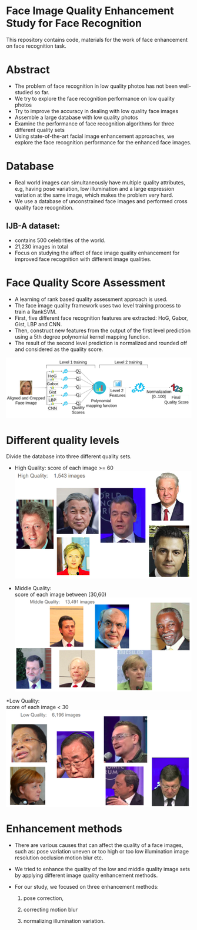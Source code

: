 # Face Image Quality Enhancement Study for Face Recognition
This repository contains code, materials for the work of face enhancement on face recognition task.

# Abstract
* The problem of face recognition in low quality photos has not been well-studied so far. 
* We try to explore the face recognition performance on low quality photos
* Try to improve the accuracy in dealing with low quality face images
* Assemble a large database with low quality photos
* Examine the performance of face recognition algorithms for three different quality sets
* Using state-of-the-art facial image enhancement approaches, we explore the face recognition performance for the enhanced face images.
  
# Database
* Real world images can simultaneously have multiple quality attributes, e.g, having pose variation, low illumination and a large expression variation at the same image, which makes the problem very hard. 
* We use a database of unconstrained face images and performed cross quality face recognition.
  
## IJB-A dataset:
  * contains 500 celebrities of the world.
  * 21,230 images in total
  * Focus on studying the affect of face image quality enhancement for improved face recognition with different image qualities.

# Face Quality Score Assessment
* A learning of rank based quality assessment approach is used. 
* The face image quality framework uses two level training process to train a RankSVM. 
* First, five different face recognition features are extracted: HoG, Gabor, Gist, LBP and CNN.
* Then, construct new features from the output of the first level prediction using a 5th degree polynomial kernel mapping function. 
* The result of the second level prediction is normalized and rounded off and considered as the quality score.

![arch](fig/rank.png)

# Different quality levels
Divide the database into three different quality sets.

* High Quality:
score of each image >= 60
![arch](fig/high.png)

* Middle Quality:    
score of each image between [30,60)
![arch](fig/middle.png)

*Low Quality:    
score of each image < 30
![arch](fig/low.png)


# Enhancement methods
* There are various causes that can affect the quality of a face images, such as:
      pose variation
      uneven or too high or too low illumination
      image resolution
      occlusion
      motion blur etc.
* We tried to enhance the quality of the low and middle quality image sets by applying different image quality enhancement methods. 
* For our study, we focused on three enhancement methods:
  
    1) pose correction,
       
    2) correcting motion blur
       
    3) normalizing illumination variation.








